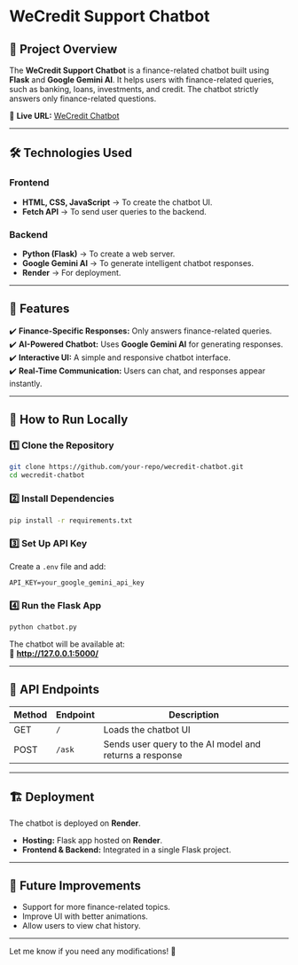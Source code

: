 
# WeCredit Support Chatbot  

## 📌 Project Overview  
The **WeCredit Support Chatbot** is a finance-related chatbot built using **Flask** and **Google Gemini AI**. It helps users with finance-related queries, such as banking, loans, investments, and credit. The chatbot strictly answers only finance-related questions.  

🔗 **Live URL:** [WeCredit Chatbot](https://wecredit-support-chatbot.onrender.com)  

---

## 🛠️ Technologies Used  

### Frontend  
- **HTML, CSS, JavaScript** → To create the chatbot UI.  
- **Fetch API** → To send user queries to the backend.  

### Backend  
- **Python (Flask)** → To create a web server.  
- **Google Gemini AI** → To generate intelligent chatbot responses.  
- **Render** → For deployment.  

---

## 🚀 Features  
✔️ **Finance-Specific Responses:** Only answers finance-related queries.  
✔️ **AI-Powered Chatbot:** Uses **Google Gemini AI** for generating responses.  
✔️ **Interactive UI:** A simple and responsive chatbot interface.  
✔️ **Real-Time Communication:** Users can chat, and responses appear instantly.  

---

## 🔧 How to Run Locally  

### 1️⃣ Clone the Repository  
```bash
git clone https://github.com/your-repo/wecredit-chatbot.git
cd wecredit-chatbot
```

### 2️⃣ Install Dependencies  
```bash
pip install -r requirements.txt
```

### 3️⃣ Set Up API Key  
Create a `.env` file and add:  
```
API_KEY=your_google_gemini_api_key
```

### 4️⃣ Run the Flask App  
```bash
python chatbot.py
```
The chatbot will be available at:  
🔗 **http://127.0.0.1:5000/**  

---

## 📄 API Endpoints  

| Method | Endpoint  | Description |
|--------|----------|-------------|
| GET    | `/`      | Loads the chatbot UI |
| POST   | `/ask`   | Sends user query to the AI model and returns a response |

---

## 🏗️ Deployment  
The chatbot is deployed on **Render**.  
- **Hosting:** Flask app hosted on **Render**.  
- **Frontend & Backend:** Integrated in a single Flask project.  

---

## 📢 Future Improvements  
- Support for more finance-related topics.  
- Improve UI with better animations.  
- Allow users to view chat history.  

---

Let me know if you need any modifications! 🚀

